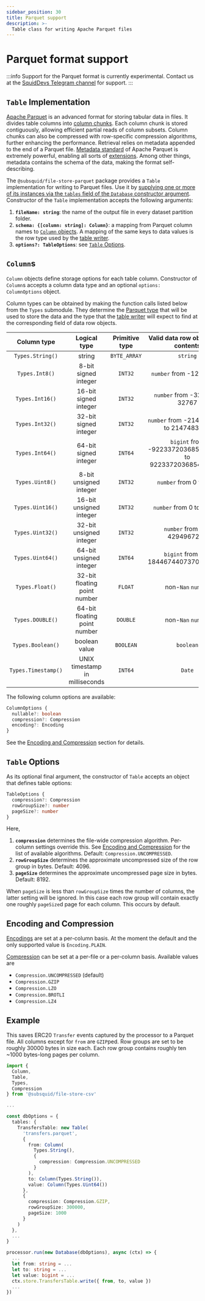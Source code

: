 ```yaml
---
sidebar_position: 30
title: Parquet support
description: >-
  Table class for writing Apache Parquet files
---
```


# Parquet format support

:::info
Support for the Parquet format is currently experimental. Contact us at the [SquidDevs Telegram channel](https://t.me/HydraDevs) for support.
:::

## `Table` Implementation

[Apache Parquet](https://parquet.apache.org) is an advanced format for storing tabular data in files. It divides table columns into [column chunks](https://parquet.apache.org/docs/concepts/). Each column chunk is stored contiguously, allowing efficient partial reads of column subsets. Column chunks can also be compressed with row-specific compression algorithms, further enhancing the performance. Retrieval relies on metadata appended to the end of a Parquet file. [Metadata standard](https://parquet.apache.org/docs/file-format/metadata/) of Apache Parquet is extremely powerful, enabling all sorts of [extensions](https://parquet.apache.org/docs/file-format/extensibility/). Among other things, metadata contains the schema of the data, making the format self-describing.

The `@subsquid/file-store-parquet` package provides a `Table` implementation for writing to Parquet files. Use it by [supplying one or more of its instances via the `tables` field of the `Database` constructor argument](../overview/#database-options). Constructor of the `Table` implementation accepts the following arguments:
1. **`fileName: string`**: the name of the output file in every dataset partition folder.
2. **`schema: {[column: string]: Column}`**: a mapping from Parquet column names to [`Column` objects](#columns). A mapping of the same keys to data values is the row type used by the [table writer](../overview/#table-writer-interface).
3. **`options?: TableOptions`**: see [`Table` Options](#table-options).

## `Column`s

`Column` objects define storage options for each table column. Constructor of `Column`s accepts a column data type and an optional `options: ColumnOptions` object.

Column types can be obtained by making the function calls listed below from the `Types` submodule. They determine the [Parquet type](https://parquet.apache.org/docs/file-format/types/) that will be used to store the data and the type that the [table writer](../overview/#table-writer-interface) will expect to find at the corresponding field of data row objects.

| Column type          | Logical type                   | Primitive type | Valid data row object field contents                      |
|:--------------------:|:------------------------------:|:--------------:|:---------------------------------------------------------:|
| `Types.String()`     | string                         | `BYTE_ARRAY`   | `string`                                                  |
| `Types.Int8()`       | 8-bit signed integer           | `INT32`        | `number` from -128 to 127                                 |
| `Types.Int16()`      | 16-bit signed integer          | `INT32`        | `number` from -32768 to 32767                             |
| `Types.Int32()`      | 32-bit signed integer          | `INT32`        | `number` from -2147483648 to 2147483647                   |
| `Types.Int64()`      | 64-bit signed integer          | `INT64`        | `bigint` from -9223372036854775808 to 9223372036854775807 |
| `Types.Uint8()`      | 8-bit unsigned integer         | `INT32`        | `number` from 0 to 255                                    |
| `Types.Uint16()`     | 16-bit unsigned integer        | `INT32`        | `number` from 0 to 65535                                  |
| `Types.Uint32()`     | 32-bit unsigned integer        | `INT32`        | `number` from 0 to 4294967295                             |
| `Types.Uint64()`     | 64-bit unsigned integer        | `INT64`        | `bigint` from 0 to 18446744073709551615                   |
| `Types.Float()`      | 32-bit floating point number   | `FLOAT`        | non-`Nan` `number`                                        |
| `Types.DOUBLE()`     | 64-bit floating point number   | `DOUBLE`       | non-`Nan` `number`                                        |
| `Types.Boolean()`    | boolean value                  | `BOOLEAN`      | `boolean`                                                 |
| `Types.Timestamp()`  | UNIX timestamp in milliseconds | `INT64`        | `Date`                                                    |

The following column options are available:
```typescript
ColumnOptions {
  nullable?: boolean
  compression?: Compression
  encoding?: Encoding
}
```
See the [Encoding and Compression](#encoding-and-compression) section for details.

## `Table` Options

As its optional final argument, the constructor of `Table` accepts an object that defines table options:
```typescript
TableOptions {
  compression?: Compression
  rowGroupSize?: number
  pageSize?: number
}
```
Here,
1. **`compression`** determines the file-wide compression algorithm. Per-column settings override this. See [Encoding and Compression](#encoding-and-compression) for the list of available algorithms. Default: `Compression.UNCOMPRESSED`.
2. **`rowGroupSize`** determines the approximate uncompressed size of the row group in bytes. Default: 4096.
3. **`pageSize`** determines the approximate uncompressed page size in bytes. Default: 8192.

When `pageSize` is less than `rowGroupSize` times the number of columns, the latter setting will be ignored. In this case each row group will contain exactly one roughly `pageSize`d page for each column. This occurs by default.

## Encoding and Compression

[Encodings](https://parquet.apache.org/docs/file-format/data-pages/encodings/) are set at a per-column basis. At the moment the default and the only supported value is `Encoding.PLAIN`.

[Compression](https://github.com/apache/parquet-format/blob/master/Compression.md) can be set at a per-file or a per-column basis. Available values are
- `Compression.UNCOMPRESSED` (default)
- `Compression.GZIP`
- `Compression.LZO`
- `Compression.BROTLI`
- `Compression.LZ4`

## Example

This saves ERC20 `Transfer` events captured by the processor to a Parquet file. All columns except for `from` are `GZIP`ped. Row groups are set to be roughly 30000 bytes in size each. Each row group contains roughly ten ~1000 bytes-long pages per column.

```typescript
import {
  Column,
  Table,
  Types,
  Compression
} from '@subsquid/file-store-csv'

...

const dbOptions = {
  tables: {
    TransfersTable: new Table(
      'transfers.parquet',
      {
        from: Column(
          Types.String(),
          {
            compression: Compression.UNCOMPRESSED
          }
        ),
        to: Column(Types.String()),
        value: Column(Types.Uint64())
      },
      { 
        compression: Compression.GZIP,
        rowGroupSize: 300000,
        pageSize: 1000
      }
    )
  },
  ...
}

processor.run(new Database(dbOptions), async (ctx) => {
  ...
  let from: string = ...
  let to: string = ...
  let value: bigint = ...
  ctx.store.TransfersTable.write({ from, to, value })
  ...
})
```
